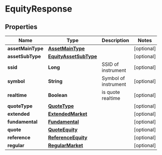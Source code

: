 # EquityResponse

## Properties
Name | Type | Description | Notes
------------ | ------------- | ------------- | -------------
**assetMainType** | [**AssetMainType**](AssetMainType.md) |  |  [optional]
**assetSubType** | [**EquityAssetSubType**](EquityAssetSubType.md) |  |  [optional]
**ssid** | **Long** | SSID of instrument |  [optional]
**symbol** | **String** | Symbol of instrument |  [optional]
**realtime** | **Boolean** | is quote realtime |  [optional]
**quoteType** | [**QuoteType**](QuoteType.md) |  |  [optional]
**extended** | [**ExtendedMarket**](ExtendedMarket.md) |  |  [optional]
**fundamental** | [**Fundamental**](Fundamental.md) |  |  [optional]
**quote** | [**QuoteEquity**](QuoteEquity.md) |  |  [optional]
**reference** | [**ReferenceEquity**](ReferenceEquity.md) |  |  [optional]
**regular** | [**RegularMarket**](RegularMarket.md) |  |  [optional]
